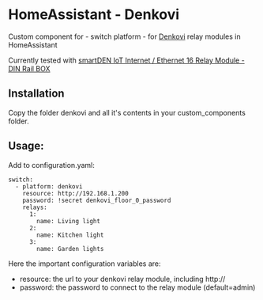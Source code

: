 # HomeAssistant - Denkovi
Custom component for - switch platform - for [Denkovi](http://denkovi.com) relay modules in HomeAssistant

Currently tested with [
smartDEN IoT Internet / Ethernet 16 Relay Module - DIN Rail BOX](http://denkovi.com/smartden-lan-ethernet-16-relay-module-din-rail-box)

## Installation
Copy the folder denkovi and all it's contents in your custom_components folder.

## Usage:
Add to configuration.yaml:

```
switch:
  - platform: denkovi
    resource: http://192.168.1.200
    password: !secret denkovi_floor_0_password
    relays:
      1:
        name: Living light
      2:
        name: Kitchen light
      3:
        name: Garden lights
```


Here the important configuration variables are:
- resource: the url to your denkovi relay module, including http://
- password: the password to connect to the relay module (default=admin)
